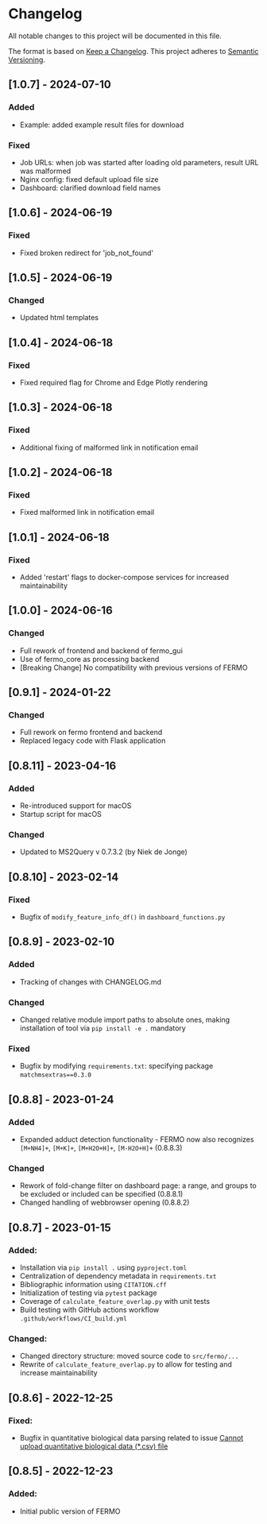 # Changelog

All notable changes to this project will be documented in this file.

The format is based on [Keep a Changelog](https://keepachangelog.com/en/1.0.0/).
This project adheres to [Semantic Versioning](https://semver.org/spec/v2.0.0.html).

## [1.0.7] - 2024-07-10

### Added

- Example: added example result files for download

### Fixed

- Job URLs: when job was started after loading old parameters, result URL was malformed
- Nginx config: fixed default upload file size
- Dashboard: clarified download field names


## [1.0.6] - 2024-06-19

### Fixed

- Fixed broken redirect for 'job_not_found'

## [1.0.5] - 2024-06-19

### Changed

- Updated html templates

## [1.0.4] - 2024-06-18

### Fixed

- Fixed required flag for Chrome and Edge Plotly rendering

## [1.0.3] - 2024-06-18

### Fixed

- Additional fixing of malformed link in notification email

## [1.0.2] - 2024-06-18

### Fixed

- Fixed malformed link in notification email

## [1.0.1] - 2024-06-18

### Fixed

- Added 'restart' flags to docker-compose services for increased maintainability

## [1.0.0] - 2024-06-16

### Changed

- Full rework of frontend and backend of fermo_gui
- Use of fermo_core as processing backend
- [Breaking Change] No compatibility with previous versions of FERMO

## [0.9.1] - 2024-01-22

### Changed

- Full rework on fermo frontend and backend
- Replaced legacy code with Flask application

## [0.8.11] - 2023-04-16

### Added

- Re-introduced support for macOS
- Startup script for macOS

### Changed

- Updated to MS2Query v 0.7.3.2 (by Niek de Jonge)

## [0.8.10] - 2023-02-14

### Fixed

- Bugfix of `modify_feature_info_df()` in  `dashboard_functions.py`

## [0.8.9] - 2023-02-10

### Added

- Tracking of changes with CHANGELOG.md

### Changed

- Changed relative module import paths to absolute ones, making installation of tool via `pip install -e .` mandatory

### Fixed

- Bugfix by modifying `requirements.txt`: specifying package `matchmsextras==0.3.0`

## [0.8.8] - 2023-01-24

### Added

- Expanded adduct detection functionality - FERMO now also recognizes `[M+NH4]+`, `[M+K]+`, `[M+H2O+H]+`, `[M-H2O+H]+` (0.8.8.3)

### Changed

- Rework of fold-change filter on dashboard page: a range, and groups to be excluded or included can be specified (0.8.8.1)
- Changed handling of webbrowser opening (0.8.8.2)

## [0.8.7] - 2023-01-15

### Added:

- Installation via `pip install .` using `pyproject.toml`
- Centralization of dependency metadata in `requirements.txt`
- Bibliographic information using `CITATION.cff`
- Initialization of testing via `pytest` package
- Coverage of `calculate_feature_overlap.py` with unit tests
- Build testing with GitHub actions workflow `.github/workflows/CI_build.yml`

### Changed:

- Changed directory structure: moved source code to `src/fermo/...`
- Rewrite of `calculate_feature_overlap.py` to allow for testing and increase maintainability

## [0.8.6] - 2022-12-25

### Fixed:

- Bugfix in quantitative biological data parsing related to issue [Cannot upload quantitative biological data (*.csv) file](https://github.com/mmzdouc/FERMO/issues/1)

## [0.8.5] - 2022-12-23

### Added:

- Initial public version of FERMO
